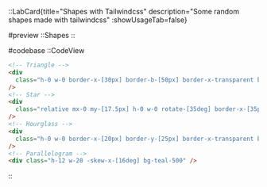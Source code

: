 ::LabCard{title="Shapes with Tailwindcss" description="Some random shapes made with tailwindcss" :showUsageTab=false}

#preview
::Shapes
::

#codebase
::CodeView

```html
<!-- Triangle -->
<div
  class="h-0 w-0 border-x-[30px] border-b-[50px] border-x-transparent border-b-gray-800"
/>
<!-- Star -->
<div
  class="relative mx-0 my-[17.5px] h-0 w-0 rotate-[35deg] border-x-[35px] border-b-[24.5px] border-x-transparent border-b-red-500 before:absolute before:left-[-22.75px] before:top-[-15.75px] before:h-0 before:w-0 before:rotate-[-35deg] before:border-x-[10.5px] before:border-b-[28px] before:border-x-transparent before:border-b-red-500 before:content-[''] after:absolute after:left-[-36.75px] after:top-[1.05px] after:h-0 after:w-0 after:rotate-[-70deg] after:border-x-[35px] after:border-b-[24.5px] after:border-x-transparent after:border-b-red-500 after:content-['']"
/>
<!-- Hourglass -->
<div
  class="h-0 w-0 border-x-[20px] border-y-[25px] border-x-transparent border-y-indigo-500"
/>
<!-- Parallelogram -->
<div class="h-12 w-20 -skew-x-[16deg] bg-teal-500" />
```

::
